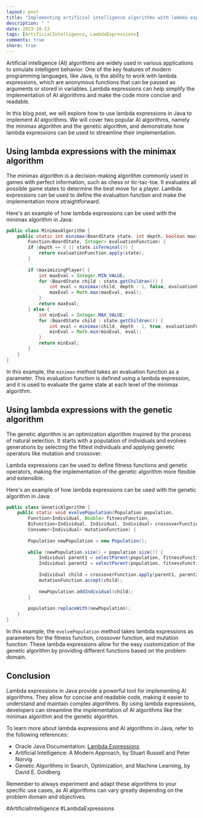 ```yaml
---
layout: post
title: "Implementing artificial intelligence algorithms with lambda expressions in Java"
description: " "
date: 2023-10-13
tags: [ArtificialIntelligence, LambdaExpressions]
comments: true
share: true
---
```


Artificial intelligence (AI) algorithms are widely used in various applications to simulate intelligent behavior. One of the key features of modern programming languages, like Java, is the ability to work with lambda expressions, which are anonymous functions that can be passed as arguments or stored in variables. Lambda expressions can help simplify the implementation of AI algorithms and make the code more concise and readable.

In this blog post, we will explore how to use lambda expressions in Java to implement AI algorithms. We will cover two popular AI algorithms, namely the minimax algorithm and the genetic algorithm, and demonstrate how lambda expressions can be used to streamline their implementation.

## Using lambda expressions with the minimax algorithm

The minimax algorithm is a decision-making algorithm commonly used in games with perfect information, such as chess or tic-tac-toe. It evaluates all possible game states to determine the best move for a player. Lambda expressions can be used to define the evaluation function and make the implementation more straightforward.

Here's an example of how lambda expressions can be used with the minimax algorithm in Java:

```java
public class MinimaxAlgorithm {
    public static int minimax(BoardState state, int depth, boolean maximizingPlayer, 
        Function<BoardState, Integer> evaluationFunction) {
        if (depth == 0 || state.isTerminal()) {
            return evaluationFunction.apply(state);
        }
        
        if (maximizingPlayer) {
            int maxEval = Integer.MIN_VALUE;
            for (BoardState child : state.getChildren()) {
                int eval = minimax(child, depth - 1, false, evaluationFunction);
                maxEval = Math.max(maxEval, eval);
            }
            return maxEval;
        } else {
            int minEval = Integer.MAX_VALUE;
            for (BoardState child : state.getChildren()) {
                int eval = minimax(child, depth - 1, true, evaluationFunction);
                minEval = Math.min(minEval, eval);
            }
            return minEval;
        }
    }
}
```

In this example, the `minimax` method takes an evaluation function as a parameter. This evaluation function is defined using a lambda expression, and it is used to evaluate the game state at each level of the minimax algorithm.

## Using lambda expressions with the genetic algorithm

The genetic algorithm is an optimization algorithm inspired by the process of natural selection. It starts with a population of individuals and evolves generations by selecting the fittest individuals and applying genetic operators like mutation and crossover.

Lambda expressions can be used to define fitness functions and genetic operators, making the implementation of the genetic algorithm more flexible and extensible.

Here's an example of how lambda expressions can be used with the genetic algorithm in Java:

```java
public class GeneticAlgorithm {
    public static void evolvePopulation(Population population, 
        Function<Individual, Double> fitnessFunction, 
        BiFunction<Individual, Individual, Individual> crossoverFunction, 
        Consumer<Individual> mutationFunction) {
        
        Population newPopulation = new Population();
        
        while (newPopulation.size() < population.size()) {
            Individual parent1 = selectParent(population, fitnessFunction);
            Individual parent2 = selectParent(population, fitnessFunction);
            
            Individual child = crossoverFunction.apply(parent1, parent2);
            mutationFunction.accept(child);
            
            newPopulation.addIndividual(child);
        }
        
        population.replaceWith(newPopulation);
    }
}
```

In this example, the `evolvePopulation` method takes lambda expressions as parameters for the fitness function, crossover function, and mutation function. These lambda expressions allow for the easy customization of the genetic algorithm by providing different functions based on the problem domain.

## Conclusion

Lambda expressions in Java provide a powerful tool for implementing AI algorithms. They allow for concise and readable code, making it easier to understand and maintain complex algorithms. By using lambda expressions, developers can streamline the implementation of AI algorithms like the minimax algorithm and the genetic algorithm.

To learn more about lambda expressions and AI algorithms in Java, refer to the following references:

- Oracle Java Documentation: [Lambda Expressions](https://docs.oracle.com/javase/tutorial/java/javaOO/lambdaexpressions.html)
- Artificial Intelligence: A Modern Approach, by Stuart Russell and Peter Norvig
- Genetic Algorithms in Search, Optimization, and Machine Learning, by David E. Goldberg

Remember to always experiment and adapt these algorithms to your specific use cases, as AI algorithms can vary greatly depending on the problem domain and objectives.

\#ArtificialIntelligence #LambdaExpressions